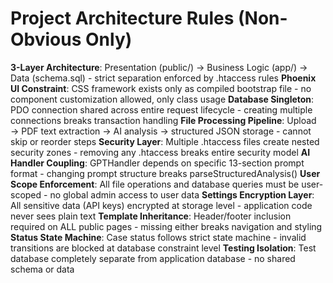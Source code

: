 # Project Architecture Rules (Non-Obvious Only)

**3-Layer Architecture**: Presentation (public/) → Business Logic (app/) → Data (schema.sql) - strict separation enforced by .htaccess rules
**Phoenix UI Constraint**: CSS framework exists only as compiled bootstrap file - no component customization allowed, only class usage
**Database Singleton**: PDO connection shared across entire request lifecycle - creating multiple connections breaks transaction handling
**File Processing Pipeline**: Upload → PDF text extraction → AI analysis → structured JSON storage - cannot skip or reorder steps
**Security Layer**: Multiple .htaccess files create nested security zones - removing any .htaccess breaks entire security model
**AI Handler Coupling**: GPTHandler depends on specific 13-section prompt format - changing prompt structure breaks parseStructuredAnalysis()
**User Scope Enforcement**: All file operations and database queries must be user-scoped - no global admin access to user data
**Settings Encryption Layer**: All sensitive data (API keys) encrypted at storage level - application code never sees plain text
**Template Inheritance**: Header/footer inclusion required on ALL public pages - missing either breaks navigation and styling
**Status State Machine**: Case status follows strict state machine - invalid transitions are blocked at database constraint level
**Testing Isolation**: Test database completely separate from application database - no shared schema or data
